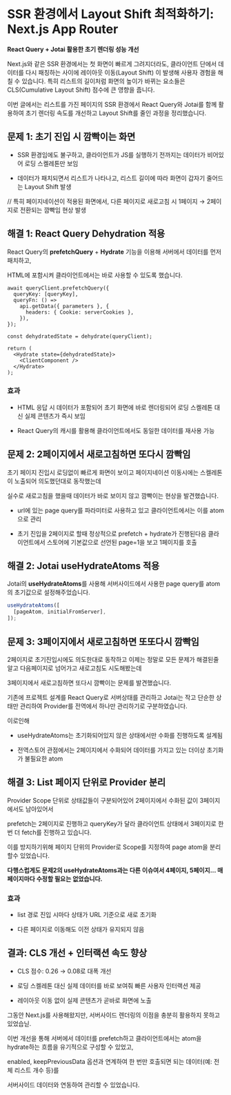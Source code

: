 # SSR 환경에서 Layout Shift 최적화하기: Next.js App Router

**React Query + Jotai 활용한 초기 렌더링 성능 개선**

Next.js와 같은 SSR 환경에서는 첫 화면이 빠르게 그려지더라도, 클라이언트 단에서 데이터를 다시 패칭하는 사이에 레이아웃 이동(Layout Shift) 이 발생해 사용자 경험을 해칠 수 있습니다. 특히 리스트의 길이처럼 화면의 높이가 바뀌는 요소들은 CLS(Cumulative Layout Shift) 점수에 큰 영향을 줍니다.

이번 글에서는 리스트를 가진 페이지의 SSR 환경에서 React Query와 Jotai를 함께 활용하여 초기 렌더링 속도를 개선하고 Layout Shift를 줄인 과정을 정리했습니다.

## 문제 1: 초기 진입 시 깜빡이는 화면

- SSR 환경임에도 불구하고, 클라이언트가 JS를 실행하기 전까지는 데이터가 비어있어 로딩 스켈레톤만 보임

- 데이터가 패치되면서 리스트가 나타나고, 리스트 길이에 따라 화면이 갑자기 줄어드는 Layout Shift 발생

// 특히 페이지네이션이 적용된 화면에서, 다른 페이지로 새로고침 시 1페이지 → 2페이지로 전환되는 깜빡임 현상 발생

## 해결 1: React Query Dehydration 적용

React Query의 **prefetchQuery** + **Hydrate** 기능을 이용해 서버에서 데이터를 먼저 패치하고,

HTML에 포함시켜 클라이언트에서는 바로 사용할 수 있도록 했습니다.

```tsx
await queryClient.prefetchQuery({
  queryKey: [queryKey],
  queryFn: () =>
    api.getData({ parameters }, {
      headers: { Cookie: serverCookies },
    }),
});

const dehydratedState = dehydrate(queryClient);

return (
  <Hydrate state={dehydratedState}>
    <ClientComponent />
  </Hydrate>
);
```

### 효과

- HTML 응답 시 데이터가 포함되어 초기 화면에 바로 렌더링되어 로딩 스켈레톤 대신 실제 콘텐츠가 즉시 보임

- React Query의 캐시를 활용해 클라이언트에서도 동일한 데이터를 재사용 가능

## 문제 2: 2페이지에서 새로고침하면 또다시 깜빡임

초기 페이지 진입시 로딩없이 빠르게 화면이 보이고 페이지네이션 이동시에는 스켈레톤이 노출되어 의도했던대로 동작했는데

실수로 새로고침을 했을때 데이터가 바로 보이지 않고 깜빡이는 현상을 발견했습니다.

- url에 있는 page query를 파라미터로 사용하고 있고 클라이언트에서는 이를 atom으로 관리

- 초기 진입을 2페이지로 할때 정상적으로 prefetch + hydrate가 진행된다음 클라이언트에서 스토어에 기본값으로 선언된 page=1을 보고 1페이지를 호출

## 해결 2: Jotai useHydrateAtoms 적용

Jotai의 **useHydrateAtoms**를 사용해 서버사이드에서 사용한 page query를 atom의 초기값으로 설정해주었습니다.

```ts
useHydrateAtoms([
  [pageAtom, initialFromServer],
]);
```
## 문제 3: 3페이지에서 새로고침하면 또또다시 깜빡임

2페이지로 초기진입시에도 의도한대로 동작하고 이제는 정말로 모든 문제가 해결된줄 알고 다음페이지로 넘어가고 새로고침도 시도해봤는데

3페이지에서 새로고침하면 또다시 깜빡이는 문제를 발견했습니다.

기존에 프로젝트 설계를 React Query로 서버상태를 관리하고 Jotai는 작고 단순한 상태만 관리하여 Provider를 전역에서 하나만 관리하기로 구분하였습니다.

이로인해

- useHydrateAtoms는 초기화되어있지 않은 상태에서만 수화를 진행하도록 설계됨

- 전역스토어 관점에서는 2페이지에서 수화되어 데이터를 가지고 있는 더이상 초기화가 불필요한 atom

## 해결 3: List 페이지 단위로 Provider 분리

Provider Scope 단위로 상태값들이 구분되어있어 2페이지에서 수화된 값이 3페이지에서도 남아있어서 

prefetch는 2페이지로 진행하고 queryKey가 달라 클라이언트 상태에서 3페이지로 한번 더 fetch를 진행하고 있습니다.

이를 방지하기위해 페이지 단위의 Provider로 Scope를 지정하여 page atom을 분리할수 있었습니다.

**다행스럽게도 문제2의 useHydrateAtoms과는 다른 이슈여서 4페이지, 5페이지... 매 페이지마다 수정할 필요는 없었습니다.**

### 효과

- list 경로 진입 시마다 상태가 URL 기준으로 새로 초기화

- 다른 페이지로 이동해도 이전 상태가 유지되지 않음

## 결과: CLS 개선 + 인터랙션 속도 향상

- CLS 점수: 0.26 → 0.08로 대폭 개선

- 로딩 스켈레톤 대신 실제 데이터를 바로 보여줘 빠른 사용자 인터랙션 제공

- 레이아웃 이동 없이 실제 콘텐츠가 곧바로 화면에 노출

그동안 Next.js를 사용해왔지만, 서버사이드 렌더링의 이점을 충분히 활용하지 못하고 있었습닏.

이번 개선을 통해 서버에서 데이터를 prefetch하고 클라이언트에서는 atom을 hydrate하는 흐름을 유기적으로 구성할 수 있었고,

enabled, keepPreviousData 옵션과 연계하여 한 번만 호출되면 되는 데이터(예: 전체 리스트 개수 등)를

서버사이드 데이터와 연동하여 관리할 수 있었습니다.
